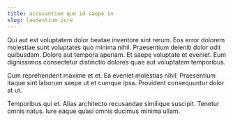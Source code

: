 ```yaml
---
title: accusantium quo id saepe in
slug: laudantium iure
---
```


Qui aut est voluptatem dolor beatae inventore sint rerum. Eos error dolorem molestiae sunt voluptates quo minima nihil. Praesentium deleniti dolor odit quibusdam. Dolore aut tempora aperiam. Et saepe voluptate et eveniet. Eum dignissimos consectetur distinctio dolores quae aut voluptatem temporibus.

Cum reprehenderit maxime et et. Ea eveniet molestias nihil. Praesentium itaque sint laborum saepe ut et cumque ipsa. Provident consequuntur dolor at ut.

Temporibus qui et. Alias architecto recusandae similique suscipit. Tenetur omnis natus. Iure eaque quasi omnis ducimus minima ullam.
